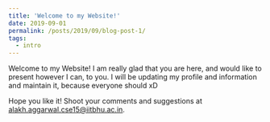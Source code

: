 ```yaml
---
title: 'Welcome to my Website!'
date: 2019-09-01
permalink: /posts/2019/09/blog-post-1/
tags:
  - intro
---
```


Welcome to my Website! I am really glad that you are here, and would like to present however I can, to you. I will be updating my profile and information and maintain it, because everyone should xD

Hope you like it! Shoot your comments and suggestions at <alakh.aggarwal.cse15@iitbhu.ac.in>.
